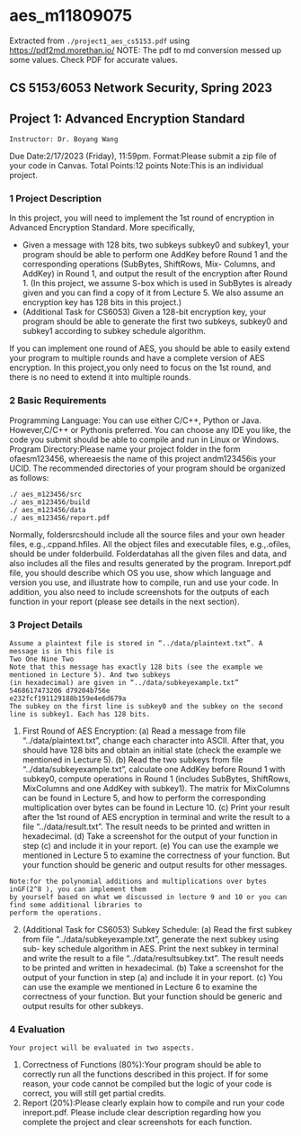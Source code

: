 # aes_m11809075

Extracted from `./project1_aes_cs5153.pdf` using https://pdf2md.morethan.io/
NOTE: The pdf to md conversion messed up some values. Check PDF for accurate values.

## CS 5153/6053 Network Security, Spring 2023
## Project 1: Advanced Encryption Standard

```
Instructor: Dr. Boyang Wang
```
Due Date:2/17/2023 (Friday), 11:59pm.
Format:Please submit a zip file of your code in Canvas.
Total Points:12 points
Note:This is an individual project.

### 1 Project Description

In this project, you will need to implement the 1st round of encryption in Advanced Encryption
Standard. More specifically,

- Given a message with 128 bits, two subkeys subkey0 and subkey1, your program should be able to
    perform one AddKey before Round 1 and the corresponding operations (SubBytes, ShiftRows, Mix-
    Columns, and AddKey) in Round 1, and output the result of the encryption after Round 1. (In this
    project, we assume S-box which is used in SubBytes is already given and you can find a copy of it from
    Lecture 5. We also assume an encryption key has 128 bits in this project.)
- (Additional Task for CS6053) Given a 128-bit encryption key, your program should be able to
    generate the first two subkeys, subkey0 and subkey1 according to subkey schedule algorithm.

If you can implement one round of AES, you should be able to easily extend your program to multiple
rounds and have a complete version of AES encryption. In this project,you only need to focus on the
1st round, and there is no need to extend it into multiple rounds.

### 2 Basic Requirements

Programming Language: You can use either C/C++, Python or Java. However,C/C++ or
Pythonis preferred. You can choose any IDE you like, the code you submit should be able to compile
and run in Linux or Windows.
Program Directory:Please name your project folder in the form ofaesm123456, whereaesis the
name of this project andm123456is your UCID. The recommended directories of your program should be
organized as follows:

```
./ aes_m123456/src
./ aes_m123456/build
./ aes_m123456/data
./ aes_m123456/report.pdf
```
Normally, foldersrcshould include all the source files and your own header files, e.g.,.cppand.hfiles.
All the object files and executable files, e.g.,.ofiles, should be under folderbuild. Folderdatahas all the
given files and data, and also includes all the files and results generated by the program. Inreport.pdf
file, you should describe which OS you use, show which language and version you use, and illustrate how
to compile, run and use your code. In addition, you also need to include screenshots for the outputs of each
function in your report (please see details in the next section).

### 3 Project Details

```
Assume a plaintext file is stored in “../data/plaintext.txt”. A message is in this file is
Two One Nine Two
Note that this message has exactly 128 bits (see the example we mentioned in Lecture 5). And two subkeys
(in hexadecimal) are given in “../data/subkeyexample.txt”
5468617473206 d79204b756e
e232fcf191129188b159e4e6d679a
The subkey on the first line is subkey0 and the subkey on the second line is subkey1. Each has 128 bits.
```
1. First Round of AES Encryption:
(a) Read a message from file “../data/plaintext.txt”, change each character into ASCII. After that,
you should have 128 bits and obtain an initial state (check the example we mentioned in Lecture 5).
(b) Read the two subkeys from file “../data/subkeyexample.txt”, calculate one AddKey before Round
1 with subkey0, compute operations in Round 1 (includes SubBytes, ShiftRows, MixColumns and one
AddKey with subkey1). The matrix for MixColumns can be found in Lecture 5, and how to perform
the corresponding multiplication over bytes can be found in Lecture 10.
(c) Print your result after the 1st round of AES encryption in terminal and write the result to a file
“../data/result.txt”. The result needs to be printed and written in hexadecimal.
(d) Take a screenshot for the output of your function in step (c) and include it in your report.
(e) You can use the example we mentioned in Lecture 5 to examine the correctness of your function. But
your function should be generic and output results for other messages.

```
Note:for the polynomial additions and multiplications over bytes inGF(2^8 ), you can implement them
by yourself based on what we discussed in lecture 9 and 10 or you can find some additional libraries to
perform the operations.
```
2. (Additional Task for CS6053) Subkey Schedule:
(a) Read the first subkey from file “../data/subkeyexample.txt”, generate the next subkey using sub-
key schedule algorithm in AES. Print the next subkey in terminal and write the result to a file
“../data/resultsubkey.txt”. The result needs to be printed and written in hexadecimal.
(b) Take a screenshot for the output of your function in step (a) and include it in your report.
(c) You can use the example we mentioned in Lecture 6 to examine the correctness of your function. But
your function should be generic and output results for other subkeys.

### 4 Evaluation

```
Your project will be evaluated in two aspects.
```
1. Correctness of Functions (80%):Your program should be able to correctly run all the functions
    described in this project. If for some reason, your code cannot be compiled but the logic of your code
    is correct, you will still get partial credits.
2. Report (20%):Please clearly explain how to compile and run your code inreport.pdf. Please include
    clear description regarding how you complete the project and clear screenshots for each function.


